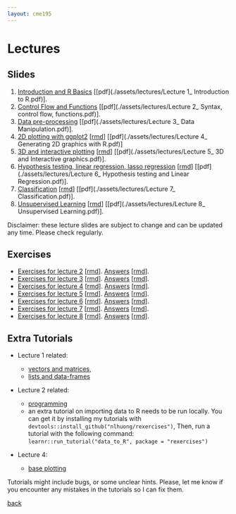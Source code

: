 ```yaml
---
layout: cme195
---
```


# [](#lectures) Lectures

## [](#slides) Slides

1. [Introduction and R Basics](./assets/lectures/Lecture1_Intro.html)
[[pdf](./assets/lectures/Lecture 1_ Introduction to R.pdf)].
2. [Control Flow and Functions](./assets/lectures/Lecture2_Syntax_and_Functions.html)
[[pdf](./assets/lectures/Lecture 2_ Syntax, control flow, functions.pdf)].
3. [Data pre-processing](./assets/lectures/Lecture3_Data_manipulation.html)
[[pdf](./assets/lectures/Lecture 3_ Data Manipulation.pdf)].
4. [2D plotting with ggplot2](./assets/lectures/Lecture4_2D_graphics.html)
[[rmd](https://raw.githubusercontent.com/cme195/cme195.github.io/master/assets/lectures/Lecture4_2D_graphics.Rmd)]
[[pdf](./assets/lectures/Lecture 4_ Generating 2D graphics with R.pdf)]
5. [3D and interactive plotting](./assets/lectures/Lecture5_Interactive_graphics.html)
[[rmd](https://raw.githubusercontent.com/cme195/cme195.github.io/master/assets/lectures/Lecture5_Interactive_graphics.Rmd)]
[[pdf](./assets/lectures/Lecture 5_ 3D and Interactive graphics.pdf)].
6. [Hypothesis testing, linear regression, lasso regression](./assets/lectures/Lecture6__Hypothesis_testing_and_linear_regression.html)
[[rmd](https://raw.githubusercontent.com/cme195/cme195.github.io/master/assets/lectures/Lecture6_%20Hypothesis_testing_and_linear_regression.Rmd)]
[[pdf](./assets/lectures/Lecture 6_ Hypothesis testing and Linear Regression.pdf)].
7. [Classification](./assets/lectures/Lecture7_Classification.html)
[[rmd](https://raw.githubusercontent.com/cme195/cme195.github.io/master/assets/lectures/Lecture7_Classification.Rmd)]
[[pdf](./assets/lectures/Lecture 7_ Classification.pdf)].
8. [Unsupervised Learning](./assets/lectures/Lecture8_Unsupervised_Learning.html)
[[rmd](https://raw.githubusercontent.com/cme195/cme195.github.io/master/assets/lectures/Lecture8_Unsupervised_Learning.Rmd)]
[[pdf](./assets/lectures/Lecture 8_ Unsupervised Learning.pdf)].

Disclaimer: these lecture slides are subject to change and can be updated
any time. Please check regularly.

## [](#exe) Exercises

* [Exercises for lecture 2](./assets/exercises/Lec2_Exercises.nb.html)
[[rmd](https://raw.githubusercontent.com/cme195/cme195.github.io/master/assets/exercises/Lec2_Exercises.Rmd)].
[Answers](./assets/exercises/Lec2_Exercises_with_Answers.nb.html)
[[rmd](https://raw.githubusercontent.com/cme195/cme195.github.io/master/assets/exercises/Lec2_Exercises_with_Answers.Rmd)].
* [Exercises for lecture 3](./assets/exercises/Lec3_Exercises.nb.html)
[[rmd](https://raw.githubusercontent.com/cme195/cme195.github.io/master/assets/exercises/Lec3_Exercises.Rmd)].
[Answers](./assets/exercises/Lec3_Exercises_with_Answers.nb.html)
[[rmd](https://raw.githubusercontent.com/cme195/cme195.github.io/master/assets/exercises/Lec3_Exercises_with_Answers.Rmd)].
* [Exercises for lecture 4](./assets/exercises/Lec4_Exercises.nb.html)
[[rmd](https://raw.githubusercontent.com/cme195/cme195.github.io/master/assets/exercises/Lec4_Exercises.Rmd)].
[Answers](./assets/exercises/Lec4_Exercises_with_Answers.nb.html)
[[rmd](https://raw.githubusercontent.com/cme195/cme195.github.io/master/assets/exercises/Lec4_Exercises_with_Answers.Rmd)].
* [Exercises for lecture 5](./assets/exercises/Lec5_Exercises.nb.html)
[[rmd](https://raw.githubusercontent.com/cme195/cme195.github.io/master/assets/exercises/Lec5_Exercises.Rmd)].
[Answers](./assets/exercises/Lec5_Exercises_with_Answers.nb.html)
[[rmd](https://raw.githubusercontent.com/cme195/cme195.github.io/master/assets/exercises/Lec5_Exercises_with_Answers.Rmd)].
* [Exercises for lecture 6](./assets/exercises/Lec6_Exercises.nb.html)
[[rmd](https://raw.githubusercontent.com/cme195/cme195.github.io/master/assets/exercises/Lec6_Exercises.Rmd)].
[Answers](./assets/exercises/Lec6_Exercises_with_Answers.nb.html)
[[rmd](https://raw.githubusercontent.com/cme195/cme195.github.io/master/assets/exercises/Lec6_Exercises_with_Answers.Rmd)].
* [Exercises for lecture 7](./assets/exercises/Lec7_Exercises.nb.html)
[[rmd](https://raw.githubusercontent.com/cme195/cme195.github.io/master/assets/exercises/Lec7_Exercises.Rmd)].
[Answers](./assets/exercises/Lec7_Exercises_with_Answers.nb.html)
[[rmd](https://raw.githubusercontent.com/cme195/cme195.github.io/master/assets/exercises/Lec7_Exercises_with_Answers.Rmd)].
* [Exercises for lecture 8](./assets/exercises/Lec8_Exercises.nb.html)
[[rmd](https://raw.githubusercontent.com/cme195/cme195.github.io/master/assets/exercises/Lec8_Exercises.Rmd)].
[Answers](./assets/exercises/Lec8_Exercises_with_Answers.nb.html)
[[rmd](https://raw.githubusercontent.com/cme195/cme195.github.io/master/assets/exercises/Lec8_Exercises_with_Answers.Rmd)].



## [](#tut) Extra Tutorials

* Lecture 1 related:
    + [vectors and matrices](https://cme195.shinyapps.io/vectors_and_matrices/),
    + [lists and data-frames](https://cme195.shinyapps.io/lists_and_data_frames/)

* Lecture 2 related:
    + [programming](https://cme195.shinyapps.io/programming/)
    +  an extra tutorial on importing data to R needs to be run locally. You can
get it by installing my tutorials with `devtools::install_github("nlhuong/rexercises")`,
Then, run a tutorial with the following command:
`learnr::run_tutorial("data_to_R", package = "rexercises")`
* Lecture 4:
    + [base plotting](https://cme195.shinyapps.io/base_plotting/)

Tutorials might include bugs, or some unclear hints. Please, let me know
if you encounter any mistakes in the tutorials so I can fix them.

[back](./)
